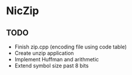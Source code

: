 # NicZip

## TODO
* Finish zip.cpp (encoding file using code table)
* Create unzip application
* Implement Huffman and arithmetic
* Extend symbol size past 8 bits